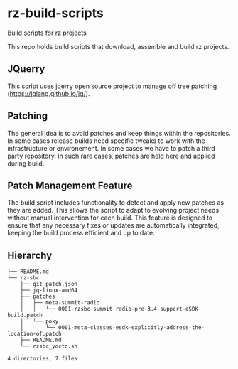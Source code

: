 # rz-build-scripts
Build scripts for rz projects

This repo holds build scripts that download, assemble and build rz projects.

## JQuerry

This script uses jqerry open source project to manage off tree patching (https://jqlang.github.io/jq/).

## Patching

The general idea is to avoid patches and keep things within the repositories.
In some cases release builds need specific tweaks to work with the infrastructure or environement.
In some cases we have to patch a third party repository.
In such rare cases, patches are held here and applied during build.

## Patch Management Feature

The build script includes functionality to detect and apply new patches as they are added. This allows the script to adapt to evolving project needs without manual intervention for each build. This feature is designed to ensure that any necessary fixes or updates are automatically integrated, keeping the build process efficient and up to date.

## Hierarchy

```
├── README.md
└── rz-sbc
    ├── git_patch.json
    ├── jq-linux-amd64
    ├── patches
    │   ├── meta-summit-radio
    │   │   └── 0001-rzsbc-summit-radio-pre-3.4-support-eSDK-build.patch
    │   └── poky
    │       └── 0001-meta-classes-esdk-explicitly-address-the-location-of.patch
    ├── README.md
    └── rzsbc_yocto.sh

4 directories, 7 files
```